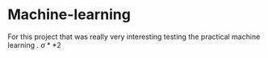 # Machine-learning
For this project that was really very interesting testing the practical machine learning .
$\sigma**2$
